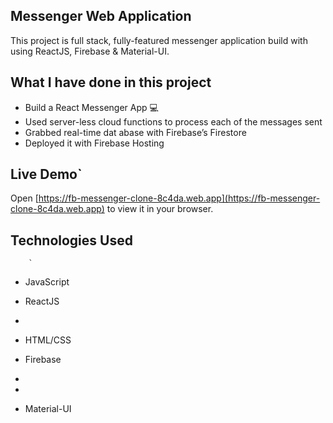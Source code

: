 ## Messenger Web Application 

This project is full stack, fully-featured messenger application build with using ReactJS, Firebase & Material-UI.

            
## What I have done in this project

- Build a React Messenger App 💻
- Used server-less cloud functions to process each of the messages sent 
- Grabbed real-time dat abase with Firebase’s Firestore 
- Deployed it with Firebase Hosting                     

## Live Demo`           
                                                                                                                                

                        
Open [https://fb-messenger-clone-8c4da.web.app](https://fb-messenger-clone-8c4da.web.app) to view it in your
browser.    
    
## Technologies Used                
                        
        `   
                                                                                    
- JavaScript
- ReactJS               




-   
- HTML/CSS
- Firebase
- 
- 


- Material-UI


